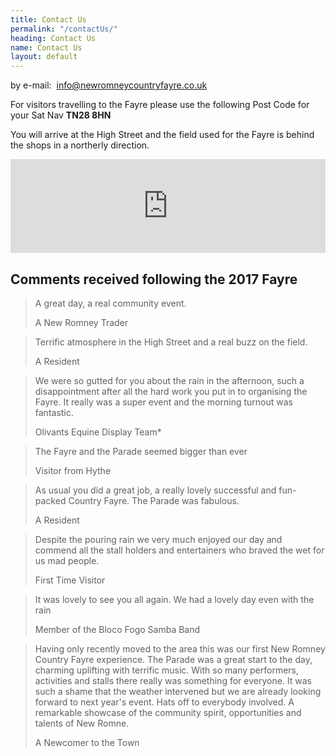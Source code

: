```yaml
---
title: Contact Us
permalink: "/contactUs/"
heading: Contact Us
name: Contact Us
layout: default
---
```


by e-mail:&nbsp; [info@newromneycountryfayre.co.uk](mailto:info@newromneycountryfayre.co.uk)

For visitors travelling to the Fayre please use the following Post Code for your Sat Nav **TN28 8HN**

You will arrive at the High Street and the field used for the Fayre is behind the shops in a northerly direction.

<div class="embed-responsive embed-responsive-16by9">
  <iframe width="100%" height="auto" frameborder="0" scrolling="no" marginheight="0" marginwidth="0" src="https://www.google.com/maps/embed?pb=!1m18!1m12!1m3!1d2511.5924330019193!2d0.9380114155413677!3d50.98672365645944!2m3!1f0!2f0!3f0!3m2!1i1024!2i768!4f13.1!3m3!1m2!1s0x47dee872b8b294fb%3A0x82de491e46b25755!2sNew+Romney+Country+Fayre!5e0!3m2!1sen!2suk!4v1468939443016"></iframe>
</div>

## Comments received following the 2017 Fayre

> A great day, a real community event.
>
> <footer>A New Romney Trader</footer>

> Terrific atmosphere in the High Street and a real buzz on the field.
>
> <footer>A Resident</footer>

> We were so gutted for you about the rain in the afternoon, such a disappointment after all the hard work you put in to organising the Fayre.  It really was a super event and the morning turnout was fantastic.
>
> <footer>Olivants Equine Display Team*

> The Fayre and the Parade seemed bigger than ever
>
> <footer>Visitor from Hythe</footer>

> As usual you did a great job, a really lovely successful and fun-packed Country Fayre.  The Parade was fabulous.
>
> <footer>A Resident</footer>

> Despite the pouring rain we very much enjoyed our day and commend all the stall holders and entertainers who braved the wet for us mad people.
>
> <footer>First Time Visitor</footer>

> It was lovely to see you all again.  We had a lovely day even with the rain
>
> <footer>Member of the Bloco Fogo Samba Band</footer>

> Having only recently moved to the area this was our first New Romney Country Fayre experience.  The Parade was a great start to the day, charming uplifting with terrific music.  With so many performers, activities and stalls there really was something for everyone.  It was such a shame that the weather intervened but we are already looking forward to next year's event.  Hats off to everybody involved.  A remarkable showcase of the community spirit, opportunities and talents of New Romne.
>
> <footer>A Newcomer to the Town</footer>
